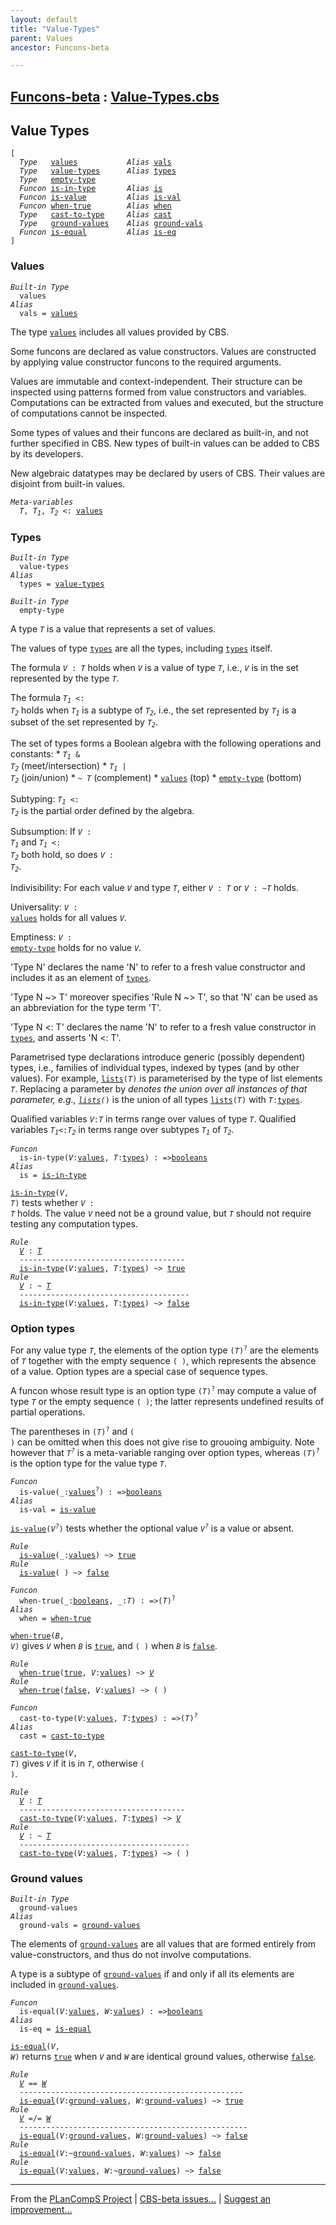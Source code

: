 ```yaml
---
layout: default
title: "Value-Types"
parent: Values
ancestor: Funcons-beta

---
```


[Funcons-beta] : [Value-Types.cbs]
-----------------------------

## Value Types

<div class="highlighter-rouge"><pre class="highlight"><code>[ 
  <i class="keyword">Type</i>   <span class="name"><a href="#Name_values">values</a></span>           <i class="keyword">Alias</i> <span class="name"><a href="#Name_vals">vals</a></span>
  <i class="keyword">Type</i>   <span class="name"><a href="#Name_value-types">value-types</a></span>      <i class="keyword">Alias</i> <span class="name"><a href="#Name_types">types</a></span>
  <i class="keyword">Type</i>   <span class="name"><a href="#Name_empty-type">empty-type</a></span>
  <i class="keyword">Funcon</i> <span class="name"><a href="#Name_is-in-type">is-in-type</a></span>       <i class="keyword">Alias</i> <span class="name"><a href="#Name_is">is</a></span>
  <i class="keyword">Funcon</i> <span class="name"><a href="#Name_is-value">is-value</a></span>         <i class="keyword">Alias</i> <span class="name"><a href="#Name_is-val">is-val</a></span>
  <i class="keyword">Funcon</i> <span class="name"><a href="#Name_when-true">when-true</a></span>        <i class="keyword">Alias</i> <span class="name"><a href="#Name_when">when</a></span>
  <i class="keyword">Type</i>   <span class="name"><a href="#Name_cast-to-type">cast-to-type</a></span>     <i class="keyword">Alias</i> <span class="name"><a href="#Name_cast">cast</a></span>
  <i class="keyword">Type</i>   <span class="name"><a href="#Name_ground-values">ground-values</a></span>    <i class="keyword">Alias</i> <span class="name"><a href="#Name_ground-vals">ground-vals</a></span>
  <i class="keyword">Funcon</i> <span class="name"><a href="#Name_is-equal">is-equal</a></span>         <i class="keyword">Alias</i> <span class="name"><a href="#Name_is-eq">is-eq</a></span>
]</code></pre></div>



### Values


<div class="highlighter-rouge"><pre class="highlight"><code><i class="keyword">Built-in</i> <i class="keyword">Type</i>
  <span class="name"><span id="Name_values">values</span></span>
<i class="keyword">Alias</i>
  <span class="name"><span id="Name_vals">vals</span></span> = <span class="name"><a href="#Name_values">values</a></span></code></pre></div>

 
  The type <code><span class="name"><a href="#Name_values">values</a></span></code> includes all values provided by CBS.
  
  Some funcons are declared as value constructors. Values are constructed by
  applying value constructor funcons to the required arguments.
  
  Values are immutable and context-independent. Their structure can be
  inspected using patterns formed from value constructors and variables.
  Computations can be extracted from values and executed, but the structure
  of computations cannot be inspected.
  
  Some types of values and their funcons are declared as built-in, and not
  further specified in CBS. New types of built-in values can be added to CBS
  by its developers.
 
  New algebraic datatypes may be declared by users of CBS. Their values are
  disjoint from built-in values.



<div class="highlighter-rouge"><pre class="highlight"><code><i class="keyword">Meta-variables</i>
  <span id="PartVariable_T"><i class="var">T</i></span>, <span id="PartVariable_T1"><i class="var">T<sub class="sub">1</sub></i></span>, <span id="PartVariable_T2"><i class="var">T<sub class="sub">2</sub></i></span> <: <span class="name"><a href="#Name_values">values</a></span></code></pre></div>



### Types


<div class="highlighter-rouge"><pre class="highlight"><code><i class="keyword">Built-in</i> <i class="keyword">Type</i>
  <span class="name"><span id="Name_value-types">value-types</span></span>
<i class="keyword">Alias</i>
  <span class="name"><span id="Name_types">types</span></span> = <span class="name"><a href="#Name_value-types">value-types</a></span></code></pre></div>

<div class="highlighter-rouge"><pre class="highlight"><code><i class="keyword">Built-in</i> <i class="keyword">Type</i>
  <span class="name"><span id="Name_empty-type">empty-type</span></span></code></pre></div>
 
  A type <code><i class="var">T</i></code> is a value that represents a set of values. 

  The values of type <code><span class="name"><a href="#Name_types">types</a></span></code> are all the types, including <code><span class="name"><a href="#Name_types">types</a></span></code> itself.

  The formula <code><i class="var">V</i> : <i class="var">T</i></code> holds when <code><i class="var">V</i></code> is a value of type <code><i class="var">T</i></code>, i.e., <code><i class="var">V</i></code> is in
  the set represented by the type <code><i class="var">T</i></code>.

  The formula <code><i class="var">T<sub class="sub">1</sub></i> <: <i class="var">T<sub class="sub">2</sub></i></code> holds when <code><i class="var">T<sub class="sub">1</sub></i></code> is a subtype of <code><i class="var">T<sub class="sub">2</sub></i></code>, i.e., the set
  represented by <code><i class="var">T<sub class="sub">1</sub></i></code> is a subset of the set represented by <code><i class="var">T<sub class="sub">2</sub></i></code>.

  The set of types forms a Boolean algebra with the following operations and
  constants:
    * <code><i class="var">T<sub class="sub">1</sub></i> & <i class="var">T<sub class="sub">2</sub></i></code>    (meet/intersection)
    * <code><i class="var">T<sub class="sub">1</sub></i> | <i class="var">T<sub class="sub">2</sub></i></code>    (join/union)
    * <code>~ <i class="var">T</i></code>        (complement)
    * <code><span class="name"><a href="#Name_values">values</a></span></code>     (top)
    * <code><span class="name"><a href="#Name_empty-type">empty-type</a></span></code> (bottom)
  
  Subtyping: <code><i class="var">T<sub class="sub">1</sub></i> <: <i class="var">T<sub class="sub">2</sub></i></code> is the partial order defined by the algebra. 

  Subsumption: If <code><i class="var">V</i> : <i class="var">T<sub class="sub">1</sub></i></code> and <code><i class="var">T<sub class="sub">1</sub></i> <: <i class="var">T<sub class="sub">2</sub></i></code> both hold, so does <code><i class="var">V</i> : <i class="var">T<sub class="sub">2</sub></i></code>.

  Indivisibility: For each value <code><i class="var">V</i></code> and type <code><i class="var">T</i></code>, either <code><i class="var">V</i> : <i class="var">T</i></code> or
  <code><i class="var">V</i> : ~<i class="var">T</i></code> holds.

  Universality: <code><i class="var">V</i> : <span class="name"><a href="#Name_values">values</a></span></code> holds for all values <code><i class="var">V</i></code>.

  Emptiness: <code><i class="var">V</i> : <span class="name"><a href="#Name_empty-type">empty-type</a></span></code> holds for no value <code><i class="var">V</i></code>.

  'Type N' declares the name 'N' to refer to a fresh value constructor
  and includes it as an element of <code><span class="name"><a href="#Name_types">types</a></span></code>. 
  
  'Type N ~> T' moreover specifies 'Rule N ~> T', so that 'N' can be used as
  an abbreviation for the type term 'T'.
  
  'Type N <: T' declares the name 'N' to refer to a fresh value constructor
  in <code><span class="name"><a href="#Name_types">types</a></span></code>, and asserts 'N <: T'. 
  
  Parametrised type declarations introduce generic (possibly dependent) types, 
  i.e., families of individual types, indexed by types (and by other values). 
  For example, <code><span class="name"><a href="../Composite/Lists/index.html#Name_lists">lists</a></span>(<i class="var">T</i>)</code> is parameterised by the type of list elements <code><i class="var">T</i></code>.
  Replacing a parameter by <code>_</code> denotes the union over all instances of that
  parameter, e.g., <code><span class="name"><a href="../Composite/Lists/index.html#Name_lists">lists</a></span>(_)</code> is the union of all types <code><span class="name"><a href="../Composite/Lists/index.html#Name_lists">lists</a></span>(<i class="var">T</i>)</code> with <code><i class="var">T</i>:<span class="name"><a href="#Name_types">types</a></span></code>.
  
  Qualified variables <code><i class="var">V</i>:<i class="var">T</i></code> in terms range over values of type <code><i class="var">T</i></code>.
  Qualified variables <code><i class="var">T<sub class="sub">1</sub></i><:<i class="var">T<sub class="sub">2</sub></i></code> in terms range over subtypes <code><i class="var">T<sub class="sub">1</sub></i></code> of <code><i class="var">T<sub class="sub">2</sub></i></code>.

<div class="highlighter-rouge"><pre class="highlight"><code><i class="keyword">Funcon</i> 
  <span class="name"><span id="Name_is-in-type">is-in-type</span></span>(<span id="Variable850_V"><i class="var">V</i></span>:<span class="name"><a href="#Name_values">values</a></span>, <span id="Variable859_T"><i class="var">T</i></span>:<span class="name"><a href="#Name_types">types</a></span>) : =><span class="name"><a href="../Primitive/Booleans/index.html#Name_booleans">booleans</a></span>
<i class="keyword">Alias</i>
  <span class="name"><span id="Name_is">is</span></span> = <span class="name"><a href="#Name_is-in-type">is-in-type</a></span></code></pre></div>


  <code><span class="name"><a href="#Name_is-in-type">is-in-type</a></span>(<i class="var">V</i>, <i class="var">T</i>)</code> tests whether <code><i class="var">V</i> : <i class="var">T</i></code> holds. The value <code><i class="var">V</i></code> need not be a
  ground value, but <code><i class="var">T</i></code> should not require testing any computation types.

<div class="highlighter-rouge"><pre class="highlight"><code><i class="keyword">Rule</i>
  <a href="#Variable977_V"><i class="var">V</i></a> : <a href="#Variable985_T"><i class="var">T</i></a>
  -------------------------------------
  <span class="name"><a href="#Name_is-in-type">is-in-type</a></span>(<span id="Variable977_V"><i class="var">V</i></span>:<span class="name"><a href="#Name_values">values</a></span>, <span id="Variable985_T"><i class="var">T</i></span>:<span class="name"><a href="#Name_types">types</a></span>) ~> <span class="name"><a href="../Primitive/Booleans/index.html#Name_true">true</a></span>
<i class="keyword">Rule</i>
  <a href="#Variable1024_V"><i class="var">V</i></a> : ~ <a href="#Variable1032_T"><i class="var">T</i></a>
  --------------------------------------
  <span class="name"><a href="#Name_is-in-type">is-in-type</a></span>(<span id="Variable1024_V"><i class="var">V</i></span>:<span class="name"><a href="#Name_values">values</a></span>, <span id="Variable1032_T"><i class="var">T</i></span>:<span class="name"><a href="#Name_types">types</a></span>) ~> <span class="name"><a href="../Primitive/Booleans/index.html#Name_false">false</a></span></code></pre></div>

		

### Option types


  For any value type <code><i class="var">T</i></code>, the elements of the option type <code>(<i class="var">T</i>)<sup class="sup">?</sup></code> are the
  elements of <code><i class="var">T</i></code> together with the empty sequence <code>( )</code>, which represents
  the absence of a value. Option types are a special case of sequence types.
  
  A funcon whose result type is an option type <code>(<i class="var">T</i>)<sup class="sup">?</sup></code> may compute a value of
  type <code><i class="var">T</i></code> or the empty sequence <code>( )</code>; the latter represents undefined results
  of partial operations.

  The parentheses in <code>(<i class="var">T</i>)<sup class="sup">?</sup></code> and <code>( )</code> can be omitted when this does not give
  rise to grouoing ambiguity. Note however that <code><i class="var">T<sup class="sup">?</sup></i></code> is a meta-variable ranging
  over option types, whereas <code>(<i class="var">T</i>)<sup class="sup">?</sup></code> is the option type for the value type <code><i class="var">T</i></code>.

<div class="highlighter-rouge"><pre class="highlight"><code><i class="keyword">Funcon</i>
  <span class="name"><span id="Name_is-value">is-value</span></span>(_:<span class="name"><a href="#Name_values">values</a></span><sup class="sup">?</sup>) : =><span class="name"><a href="../Primitive/Booleans/index.html#Name_booleans">booleans</a></span>
<i class="keyword">Alias</i>
  <span class="name"><span id="Name_is-val">is-val</span></span> = <span class="name"><a href="#Name_is-value">is-value</a></span></code></pre></div>


  <code><span class="name"><a href="#Name_is-value">is-value</a></span>(<i class="var">V<sup class="sup">?</sup></i>)</code> tests whether the optional value <code><i class="var">V<sup class="sup">?</sup></i></code> is a value or absent.

<div class="highlighter-rouge"><pre class="highlight"><code><i class="keyword">Rule</i>
  <span class="name"><a href="#Name_is-value">is-value</a></span>(_:<span class="name"><a href="#Name_values">values</a></span>) ~> <span class="name"><a href="../Primitive/Booleans/index.html#Name_true">true</a></span>
<i class="keyword">Rule</i>
  <span class="name"><a href="#Name_is-value">is-value</a></span>( ) ~> <span class="name"><a href="../Primitive/Booleans/index.html#Name_false">false</a></span></code></pre></div>

<div class="highlighter-rouge"><pre class="highlight"><code><i class="keyword">Funcon</i>
  <span class="name"><span id="Name_when-true">when-true</span></span>(_:<span class="name"><a href="../Primitive/Booleans/index.html#Name_booleans">booleans</a></span>, _:<span id="Variable1365_T"><i class="var">T</i></span>) : =>(<span id="Variable1380_T"><i class="var">T</i></span>)<sup class="sup">?</sup>
<i class="keyword">Alias</i>
  <span class="name"><span id="Name_when">when</span></span> = <span class="name"><a href="#Name_when-true">when-true</a></span></code></pre></div>


  <code><span class="name"><a href="#Name_when-true">when-true</a></span>(<i class="var">B</i>, <i class="var">V</i>)</code> gives <code><i class="var">V</i></code> when <code><i class="var">B</i></code> is <code><span class="name"><a href="../Primitive/Booleans/index.html#Name_true">true</a></span></code>, and <code>( )</code> when <code><i class="var">B</i></code> is <code><span class="name"><a href="../Primitive/Booleans/index.html#Name_false">false</a></span></code>.

<div class="highlighter-rouge"><pre class="highlight"><code><i class="keyword">Rule</i>
  <span class="name"><a href="#Name_when-true">when-true</a></span>(<span class="name"><a href="../Primitive/Booleans/index.html#Name_true">true</a></span>, <span id="Variable1504_V"><i class="var">V</i></span>:<span class="name"><a href="#Name_values">values</a></span>) ~> <a href="#Variable1504_V"><i class="var">V</i></a>
<i class="keyword">Rule</i>
  <span class="name"><a href="#Name_when-true">when-true</a></span>(<span class="name"><a href="../Primitive/Booleans/index.html#Name_false">false</a></span>, <span id="Variable1530_V"><i class="var">V</i></span>:<span class="name"><a href="#Name_values">values</a></span>) ~> ( )</code></pre></div>

<div class="highlighter-rouge"><pre class="highlight"><code><i class="keyword">Funcon</i>
  <span class="name"><span id="Name_cast-to-type">cast-to-type</span></span>(<span id="Variable1553_V"><i class="var">V</i></span>:<span class="name"><a href="#Name_values">values</a></span>, <span id="Variable1562_T"><i class="var">T</i></span>:<span class="name"><a href="#Name_types">types</a></span>) : =>(<span id="Variable1578_T"><i class="var">T</i></span>)<sup class="sup">?</sup>
<i class="keyword">Alias</i>
  <span class="name"><span id="Name_cast">cast</span></span> = <span class="name"><a href="#Name_cast-to-type">cast-to-type</a></span></code></pre></div>


  <code><span class="name"><a href="#Name_cast-to-type">cast-to-type</a></span>(<i class="var">V</i>, <i class="var">T</i>)</code> gives <code><i class="var">V</i></code> if it is in <code><i class="var">T</i></code>, otherwise <code>( )</code>.

<div class="highlighter-rouge"><pre class="highlight"><code><i class="keyword">Rule</i>
  <a href="#Variable1684_V"><i class="var">V</i></a> : <a href="#Variable1692_T"><i class="var">T</i></a>
  -------------------------------------
  <span class="name"><a href="#Name_cast-to-type">cast-to-type</a></span>(<span id="Variable1684_V"><i class="var">V</i></span>:<span class="name"><a href="#Name_values">values</a></span>, <span id="Variable1692_T"><i class="var">T</i></span>:<span class="name"><a href="#Name_types">types</a></span>) ~> <a href="#Variable1684_V"><i class="var">V</i></a>
<i class="keyword">Rule</i>
  <a href="#Variable1734_V"><i class="var">V</i></a> : ~ <a href="#Variable1742_T"><i class="var">T</i></a>
  --------------------------------------
  <span class="name"><a href="#Name_cast-to-type">cast-to-type</a></span>(<span id="Variable1734_V"><i class="var">V</i></span>:<span class="name"><a href="#Name_values">values</a></span>, <span id="Variable1742_T"><i class="var">T</i></span>:<span class="name"><a href="#Name_types">types</a></span>) ~> ( )</code></pre></div>



### Ground values


<div class="highlighter-rouge"><pre class="highlight"><code><i class="keyword">Built-in</i> <i class="keyword">Type</i>
  <span class="name"><span id="Name_ground-values">ground-values</span></span>
<i class="keyword">Alias</i>
  <span class="name"><span id="Name_ground-vals">ground-vals</span></span> = <span class="name"><a href="#Name_ground-values">ground-values</a></span></code></pre></div>


  The elements of <code><span class="name"><a href="#Name_ground-values">ground-values</a></span></code> are all values that are formed entirely
  from value-constructors, and thus do not involve computations. 
  
  A type is a subtype of <code><span class="name"><a href="#Name_ground-values">ground-values</a></span></code> if and only if all its elements are
  included in <code><span class="name"><a href="#Name_ground-values">ground-values</a></span></code>.

<div class="highlighter-rouge"><pre class="highlight"><code><i class="keyword">Funcon</i>
  <span class="name"><span id="Name_is-equal">is-equal</span></span>(<span id="Variable1836_V"><i class="var">V</i></span>:<span class="name"><a href="#Name_values">values</a></span>, <span id="Variable1845_W"><i class="var">W</i></span>:<span class="name"><a href="#Name_values">values</a></span>) : =><span class="name"><a href="../Primitive/Booleans/index.html#Name_booleans">booleans</a></span>
<i class="keyword">Alias</i>
  <span class="name"><span id="Name_is-eq">is-eq</span></span> = <span class="name"><a href="#Name_is-equal">is-equal</a></span></code></pre></div>


  <code><span class="name"><a href="#Name_is-equal">is-equal</a></span>(<i class="var">V</i>, <i class="var">W</i>)</code> returns <code><span class="name"><a href="../Primitive/Booleans/index.html#Name_true">true</a></span></code> when <code><i class="var">V</i></code> and <code><i class="var">W</i></code> are identical ground values,
  otherwise <code><span class="name"><a href="../Primitive/Booleans/index.html#Name_false">false</a></span></code>.
 
<div class="highlighter-rouge"><pre class="highlight"><code><i class="keyword">Rule</i>
  <a href="#Variable1963_V"><i class="var">V</i></a> == <a href="#Variable1971_W"><i class="var">W</i></a>
  --------------------------------------------------
  <span class="name"><a href="#Name_is-equal">is-equal</a></span>(<span id="Variable1963_V"><i class="var">V</i></span>:<span class="name"><a href="#Name_ground-values">ground-values</a></span>, <span id="Variable1971_W"><i class="var">W</i></span>:<span class="name"><a href="#Name_ground-values">ground-values</a></span>) ~> <span class="name"><a href="../Primitive/Booleans/index.html#Name_true">true</a></span>
<i class="keyword">Rule</i>
  <a href="#Variable2007_V"><i class="var">V</i></a> =/= <a href="#Variable2015_W"><i class="var">W</i></a>
  ---------------------------------------------------
  <span class="name"><a href="#Name_is-equal">is-equal</a></span>(<span id="Variable2007_V"><i class="var">V</i></span>:<span class="name"><a href="#Name_ground-values">ground-values</a></span>, <span id="Variable2015_W"><i class="var">W</i></span>:<span class="name"><a href="#Name_ground-values">ground-values</a></span>) ~> <span class="name"><a href="../Primitive/Booleans/index.html#Name_false">false</a></span>
<i class="keyword">Rule</i>
  <span class="name"><a href="#Name_is-equal">is-equal</a></span>(<span id="Variable2036_V"><i class="var">V</i></span>:~<span class="name"><a href="#Name_ground-values">ground-values</a></span>, <span id="Variable2045_W"><i class="var">W</i></span>:<span class="name"><a href="#Name_values">values</a></span>) ~> <span class="name"><a href="../Primitive/Booleans/index.html#Name_false">false</a></span>
<i class="keyword">Rule</i>
  <span class="name"><a href="#Name_is-equal">is-equal</a></span>(<span id="Variable2066_V"><i class="var">V</i></span>:<span class="name"><a href="#Name_values">values</a></span>, <span id="Variable2074_W"><i class="var">W</i></span>:~<span class="name"><a href="#Name_ground-values">ground-values</a></span>) ~> <span class="name"><a href="../Primitive/Booleans/index.html#Name_false">false</a></span></code></pre></div>



____

From the [PLanCompS Project] | [CBS-beta issues...] | [Suggest an improvement...]

[Value-Types.cbs]: Value-Types.cbs 
  "CBS SOURCE FILE"
[Funcons-beta]: /CBS-beta/docs/Funcons-beta
  "FUNCONS-BETA"
[Unstable-Funcons-beta]: /CBS-beta/docs/Unstable-Funcons-beta
  "UNSTABLE-FUNCONS-BETA"
[Languages-beta]: /CBS-beta/docs/Languages-beta
  "LANGUAGES-BETA"
[Unstable-Languages-beta]: /CBS-beta/docs/Unstable-Languages-beta
  "UNSTABLE-LANGUAGES-BETA"
[CBS-beta]: /CBS-beta "CBS-BETA"
[PLanCompS Project]: https://plancomps.github.io
  "PROGRAMMING LANGUAGE COMPONENTS AND SPECIFICATIONS PROJECT HOME PAGE"
[CBS-beta issues...]: https://github.com/plancomps/CBS-beta/issues
  "CBS-BETA ISSUE REPORTS ON GITHUB"
[Suggest an improvement...]: mailto:plancomps@gmail.com?Subject=CBS-beta%20-%20comment&Body=Re%3A%20CBS-beta%20specification%20at%20Values/Value-Types/Value-Types.cbs%0A%0AComment/Query/Issue/Suggestion%3A%0A%0A%0ASignature%3A%0A 
  "GENERATE AN EMAIL TEMPLATE"
